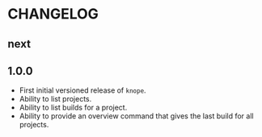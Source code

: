 # CHANGELOG

## next

## 1.0.0

- First initial versioned release of `knope`.
- Ability to list projects.
- Ability to list builds for a project.
- Ability to provide an overview command that gives the last build for all projects.
